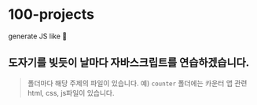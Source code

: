 # 100-projects
generate JS like 🏺


## 도자기를 빚듯이 날마다 자바스크립트를 연습하겠습니다. 
> 폴더마다 해당 주제의 파일이 있습니다. 
> 예) `counter` 폴더에는 카운터 앱 관련 html, css, js파일이 있습니다.
